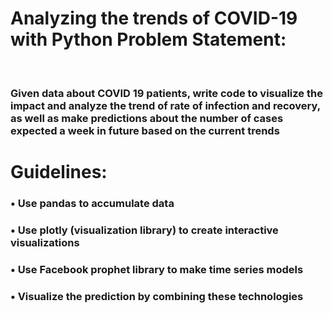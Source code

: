 
<h1> Analyzing the trends of COVID-19 with Python Problem Statement:</h1> 
<br>
<h3>Given data about COVID 19 patients, write code to visualize the impact and analyze the trend of rate of infection and recovery, as well as make predictions about the number of cases expected a week in future based on the current trends </h3>

<h1>Guidelines:</h1>

<h3>• Use pandas to accumulate data</h3>

<h3>• Use plotly (visualization library) to create interactive visualizations</h3>

<h3>• Use Facebook prophet library to make time series models</h3>

<h3>• Visualize the prediction by combining these technologies</h3>
